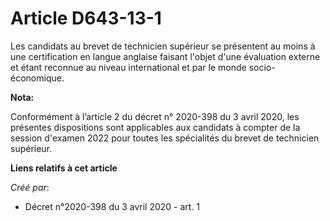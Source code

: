 # Article D643-13-1

Les candidats au brevet de technicien supérieur se présentent au moins à une certification en langue anglaise faisant l'objet
d'une évaluation externe et étant reconnue au niveau international et par le monde socio-économique.

**Nota:**

Conformément à l’article 2 du décret n° 2020-398 du 3 avril 2020, les présentes dispositions sont applicables aux candidats à
compter de la session d'examen 2022 pour toutes les spécialités du brevet de technicien supérieur.

**Liens relatifs à cet article**

_Créé par_:

  - Décret n°2020-398 du 3 avril 2020 - art. 1
